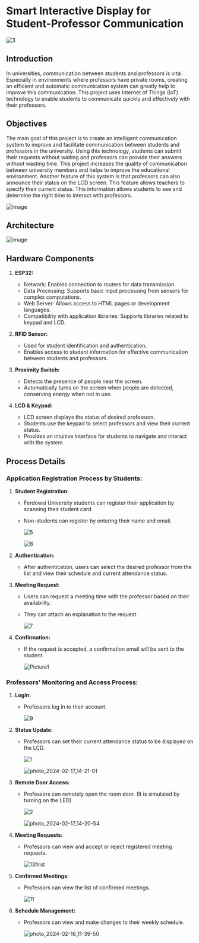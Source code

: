 
# Smart Interactive Display for Student-Professor Communication

![3](https://github.com/AlirezaNR1/book-appointment/assets/59292708/43e963bc-39e2-4cfa-9011-bcb11ffc0fa3)


## Introduction
In universities, communication between students and professors is vital. Especially in environments where professors have private rooms, creating an efficient and automatic communication system can greatly help to improve this communication. This project uses Internet of Things (IoT) technology to enable students to communicate quickly and effectively with their professors.

## Objectives 
The main goal of this project is to create an intelligent communication system to improve and facilitate communication between students and professors in the university. Using this technology, students can submit their requests without waiting and professors can provide their answers without wasting time. This project increases the quality of communication between university members and helps to improve the educational environment. Another feature of this system is that professors can also announce their status on the LCD screen. This feature allows teachers to specify their current status. This information allows students to see and determine the right time to interact with professors.

![image](https://github.com/AlirezaNR1/book-appointment/assets/59292708/af4354f4-fad9-4924-9a18-0172f694d775)


## Architecture 
![image](https://github.com/AlirezaNR1/book-appointment/assets/59292708/0b44b73e-8876-4dbd-bb17-f6c05688ca0c)

## Hardware Components
1. **ESP32:**
   - Network: Enables connection to routers for data transmission.
   - Data Processing: Supports basic input processing from sensors for complex computations.
   - Web Server: Allows access to HTML pages or development languages.
   - Compatibility with application libraries: Supports libraries related to keypad and LCD.

2. **RFID Sensor:**
   - Used for student identification and authentication.
   - Enables access to student information for effective communication between students and professors.
   
3. **Proximity Switch:**
   - Detects the presence of people near the screen.
   - Automatically turns on the screen when people are detected, conserving energy when not in use.
   
4. **LCD & Keypad:**
   - LCD screen displays the status of desired professors.
   - Students use the keypad to select professors and view their current status.
   - Provides an intuitive interface for students to navigate and interact with the system.

## Process Details

### Application Registration Process by Students:
1. **Student Registration:**
   - Ferdowsi University students can register their application by scanning their student card.
   - Non-students can register by entering their name and email.
     
     ![5](https://github.com/AlirezaNR1/book-appointment/assets/59292708/e440446f-1911-4b7d-80ee-59c7d3920993)
     
     ![6](https://github.com/AlirezaNR1/book-appointment/assets/59292708/30e1ebd2-a67f-4fda-b9d9-64010772c089)

2. **Authentication:**
   - After authentication, users can select the desired professor from the list and view their schedule and current attendance status.
3. **Meeting Request:**
   - Users can request a meeting time with the professor based on their availability.
   - They can attach an explanation to the request.
     
     ![7](https://github.com/AlirezaNR1/book-appointment/assets/59292708/cc390916-18cc-4da8-a4a0-934d893573eb)

4. **Confirmation:**
   - If the request is accepted, a confirmation email will be sent to the student.
  
     ![Picture1](https://github.com/AlirezaNR1/book-appointment/assets/59292708/d19dc04b-0388-43f3-8f6a-321a54388022)


### Professors' Monitoring and Access Process:
1. **Login:**
   - Professors log in to their account.
     
     ![9](https://github.com/AlirezaNR1/book-appointment/assets/59292708/ec17278e-45ca-4ccb-86de-72c70ccd1112)

2. **Status Update:**
   - Professors can set their current attendance status to be displayed on the LCD.
     
     ![1](https://github.com/AlirezaNR1/book-appointment/assets/59292708/17c97955-ea43-4b68-82f6-ff81d1e2f1f2)

     ![photo_2024-02-17_14-21-01](https://github.com/AlirezaNR1/book-appointment/assets/59292708/8797e5f3-9d6c-4c30-88d4-56262f070489)


3. **Remote Door Access:**
   - Professors can remotely open the room door. (It is simulated by turning on the LED)
     
     ![2](https://github.com/AlirezaNR1/book-appointment/assets/59292708/f1e0cbbf-8541-4074-8b21-46ead74b1419)

     ![photo_2024-02-17_14-20-54](https://github.com/AlirezaNR1/book-appointment/assets/59292708/05d239a1-85fd-4a7f-b3b4-cffc1393d90b)


4. **Meeting Requests:**
   - Professors can view and accept or reject registered meeting requests.
     
     ![13first](https://github.com/AlirezaNR1/book-appointment/assets/59292708/59b9bc18-c5bc-4053-b54c-20eff16effdd)


5. **Confirmed Meetings:**
   - Professors can view the list of confirmed meetings.
     
     ![11](https://github.com/AlirezaNR1/book-appointment/assets/59292708/2ad291f9-acfb-4953-8dc6-60f3ca725c1d)


6. **Schedule Management:**
   - Professors can view and make changes to their weekly schedule.
     
     ![photo_2024-02-16_11-39-50](https://github.com/AlirezaNR1/book-appointment/assets/59292708/d5adc18d-81b2-4133-a9a3-4be963412e7c)

     
